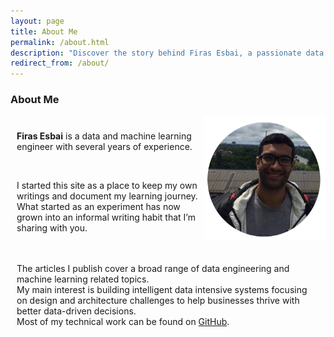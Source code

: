 ```yaml
---
layout: page
title: About Me
permalink: /about.html
description: "Discover the story behind Firas Esbai, a passionate data and machine learning engineer."
redirect_from: /about/
---
```


<style>
   .flex-container{
      display: flex
   }
   .row-one{
      width: 300px;
      flex: 1 auto;
      padding: 10px;
   }
   .centre-container{
      padding: 10px;
   }
   .success-message {
      background-color: #4CAF50;
      color: white;
      padding: 10px;
      border-radius: 5px;
      display: flex;
      justify-content: space-between;
      align-items: center;
      width: 300px;
      margin-top: 20px;
  }
  .close-button {
      cursor: pointer;
  }
   form {
      width: 300px; 
      margin: 0; 
      margin-bottom: 20px;
   }
   label {
      display: block; 
      margin-bottom: 5px; 
   }
   input[type="text"],
   input[type="email"],
   textarea {
      width: 100%; 
      padding: 10px; 
      margin-bottom: 10px;
   }
   input[type="submit"] {
      background-color: #007bff; 
      color: white;
      padding: 10px 15px;
      border: none;
      cursor: pointer;
}
</style>

### About Me ###

<div class="flex-container">
   <div class="row-one">
      <p> 
         <b>Firas Esbai</b> is a data and machine learning engineer with several years of experience.
      </p>
	  <br/>
      <p>
         I started this site as a place to keep my own writings and document my learning journey. <br/>
         What started as an experiment has now grown into an informal writing habit that I’m sharing with you. 
      </p>
   </div>
   <div class="row-two"> 
      <img alt="profile-picture" style="float:right;" src="/assets/images/0_profile.png" height="200" width="200">
   </div>
</div>
<div class="centre-container">
   <p>
      The articles I publish cover a broad range of data engineering and machine learning related topics. <br/>
      My main interest is building intelligent data intensive systems focusing on design and architecture challenges to help businesses thrive with better data-driven decisions. <br/>
	  Most of my technical work can be found on <a href="https://github.com/firasesbai">GitHub</a>.
   </p>
</div>
